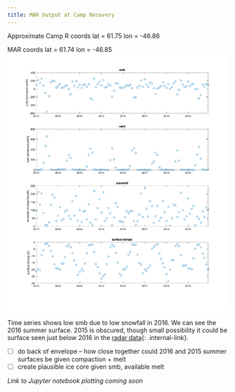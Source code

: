 ```yaml
---
title: MAR Output at Camp Recovery
--- 
```


Approximate Camp R coords
lat = 61.75
lon = -46.86

MAR coords 
lat = 61.74
lon = -46.85
![](TimeSeriesMARatCampR.png)

Time series shows low smb due to low snowfall in 2016. We can see the 2016 summer surface. 2015 is obscured, though small possibility it could be surface seen just below 2016 in the [radar data](/FirnGPRProjWNanna/radardata){: .internal-link}.
- [ ] do back of envelope – how close together could 2016 and 2015 summer surfaces be given compaction + melt
- [ ] create plausible ice core given smb, available melt

_Link to Jupyter notebook plotting coming soon_



